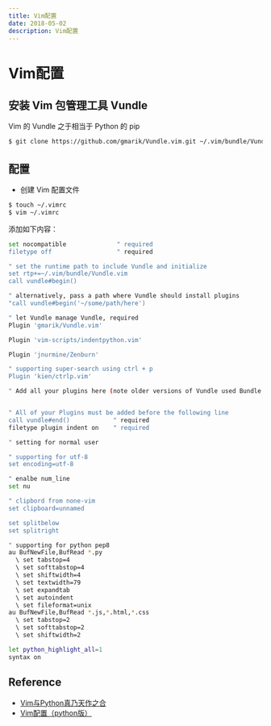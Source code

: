 ```yaml
---
title: Vim配置
date: 2018-05-02
description: Vim配置
---
```


# Vim配置

## 安装 Vim 包管理工具 Vundle

Vim 的 Vundle 之于相当于 Python 的 pip

```bash
$ git clone https://github.com/gmarik/Vundle.vim.git ~/.vim/bundle/Vundle.vim
```

## 配置

- 创建 Vim 配置文件

```bash
$ touch ~/.vimrc
$ vim ~/.vimrc
```

添加如下内容：

```sh
set nocompatible              " required
filetype off                  " required

" set the runtime path to include Vundle and initialize
set rtp+=~/.vim/bundle/Vundle.vim
call vundle#begin()

" alternatively, pass a path where Vundle should install plugins
"call vundle#begin('~/some/path/here')

" let Vundle manage Vundle, required
Plugin 'gmarik/Vundle.vim'

Plugin 'vim-scripts/indentpython.vim'

Plugin 'jnurmine/Zenburn'

" supporting super-search using ctrl + p
Plugin 'kien/ctrlp.vim'

" Add all your plugins here (note older versions of Vundle used Bundle instead of Plugin)


" All of your Plugins must be added before the following line
call vundle#end()            " required
filetype plugin indent on    " required

" setting for normal user

" supporting for utf-8
set encoding=utf-8

" enalbe num_line
set nu

" clipbord from none-vim
set clipboard=unnamed

set splitbelow
set splitright

" supporting for python pep8
au BufNewFile,BufRead *.py
  \ set tabstop=4
  \ set softtabstop=4
  \ set shiftwidth=4
  \ set textwidth=79
  \ set expandtab
  \ set autoindent
  \ set fileformat=unix
au BufNewFile,BufRead *.js,*.html,*.css
  \ set tabstop=2
  \ set softtabstop=2
  \ set shiftwidth=2

let python_highlight_all=1
syntax on

```

## Reference

- [Vim与Python真乃天作之合](http://codingpy.com/article/vim-and-python-match-in-heaven/)
- [Vim配置（python版）](https://www.cnblogs.com/cjy15639731813/p/5886158.html)
